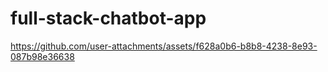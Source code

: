 ﻿# full-stack-chatbot-app


https://github.com/user-attachments/assets/f628a0b6-b8b8-4238-8e93-087b98e36638

